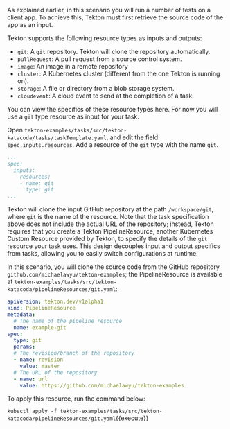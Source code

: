 As explained earlier, in this scenario you will run a number of tests on a
client app. To achieve this, Tekton must first retrieve the source code of
the app as an input.

Tekton supports the following resource types as inputs and outputs:

* `git`: A `git` repository. Tekton will clone the repository automatically.
* `pullRequest`: A pull request from a source control system.
* `image`: An image in a remote repository
* `cluster`: A Kubernetes cluster (different from the one Tekton is running on).
* `storage`: A file or directory from a blob storage system.
* `cloudevent`: A cloud event to send at the completion of a task.

You can view the specifics of these resource types here. For now
you will use a `git` type resource as input for your task.

Open `tekton-examples/tasks/src/tekton-katacoda/tasks/taskTemplate.yaml`, and
edit the field `spec.inputs.resources`. Add a resource of the `git` type
with the name `git`.

```yaml
...
spec:
  inputs:
    resources:
    - name: git
      type: git
...
```

Tekton will clone the input GitHub repository at the path `/workspace/git`,
where `git` is the name of the resource.  Note that the task specification
above does not include the actual URL of the repository; instead, Tekton
requires that you create a Tekton PipelineResource, another Kubernetes
Custom Resource provided by Tekton, to specify the details of the `git`
resource your task uses. This design decouples input and output specifics
from tasks, allowing you to easily switch configurations at runtime.

In this scenario, you will clone the source code from the GitHub repository
`github.com/michaelawyu/tekton-examples`; the PipelineResource is available
at `tekton-examples/tasks/src/tekton-katacoda/pipelineResources/git.yaml`:

```yaml
apiVersion: tekton.dev/v1alpha1
kind: PipelineResource
metadata:
  # The name of the pipeline resource
  name: example-git
spec:
  type: git
  params:
  # The revision/branch of the repository
  - name: revision
    value: master
  # The URL of the repository
  - name: url
    value: https://github.com/michaelawyu/tekton-examples
```

To apply this resource, run the command below:

`kubectl apply -f tekton-examples/tasks/src/tekton-katacoda/pipelineResources/git.yaml`{{execute}}
